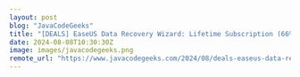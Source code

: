 ```yaml
---
layout: post
blog: "JavaCodeGeeks"
title: "[DEALS] EaseUS Data Recovery Wizard: Lifetime Subscription (66% off) & Other Deals Up To 98% Off – Offers End Soon!"
date: 2024-08-08T10:30:30Z
image: images/javacodegeeks.png
remote_url: "https://www.javacodegeeks.com/2024/08/deals-easeus-data-recovery-wizard-lifetime-subscription-66-off-other-deals-up-to-98-off-offers-end-soon.html"
---
```

